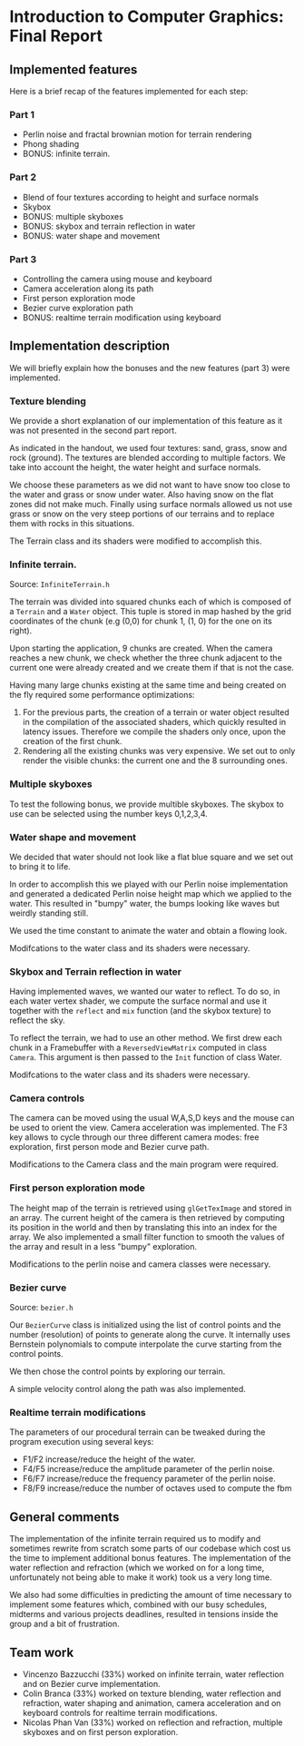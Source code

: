 # Introduction to Computer Graphics: Final Report

## Implemented features

Here is a brief recap of the features implemented for each step:

### Part 1

 - Perlin noise and fractal brownian motion for terrain rendering
 - Phong shading
 - BONUS: infinite terrain.

### Part 2

 - Blend of four textures according to height and surface normals
 - Skybox
 - BONUS: multiple skyboxes
 - BONUS: skybox and terrain reflection in water
 - BONUS: water shape and movement

### Part 3

 - Controlling the camera using mouse and keyboard
 - Camera acceleration along its path
 - First person exploration mode
 - Bezier curve exploration path
 - BONUS: realtime terrain modification using keyboard

## Implementation description

We will briefly explain how the bonuses and the new features (part 3) were implemented.

### Texture blending

We provide a short explanation of our implementation of this feature as it was not presented in the second part report.

As indicated in the handout, we used four textures: sand, grass, snow and rock (ground). The textures are blended according to
multiple factors. We take into account the height, the water height and surface normals.

We choose these parameters as we did not want to have snow too close to the water and grass or snow under water. Also
having snow on the flat zones did not make much. Finally using surface normals allowed us not use grass or snow on the
very steep portions of our terrains and to replace them with rocks in this situations.

The Terrain class and its shaders were modified to accomplish this.

### Infinite terrain.

Source: `InfiniteTerrain.h`

The terrain was divided into squared chunks each of which is composed of a `Terrain` and a `Water`
object. This tuple is stored in map hashed by the grid coordinates of the chunk (e.g (0,0) for chunk 1, (1, 0) for the one
on its right).

Upon starting the application, 9 chunks are created. When the camera reaches a new chunk, we check whether the three chunk
adjacent to the current one were already created and we create them if that is not the case.

Having many large chunks existing at the same time and being created on the fly required some performance optimizations:

 1. For the previous parts, the creation of a terrain or water object resulted in the compilation of the associated shaders,
 which quickly resulted in latency issues. Therefore we compile the shaders only once, upon the creation of the first
 chunk.
 2. Rendering all the existing chunks was very expensive. We set out to only render the visible chunks: the current one and
 the 8 surrounding ones.

### Multiple skyboxes

To test the following bonus, we provide multible skyboxes. The skybox to use can be selected using the number keys 0,1,2,3,4.

### Water shape and movement

We decided that water should not look like a flat blue square and we set out to bring it to life.

In order to accomplish this we played with our Perlin noise implementation and generated a dedicated Perlin noise height
map which we applied to the water. This resulted in "bumpy" water, the bumps looking like waves but weirdly standing still.

We used the time constant to animate the water and obtain a flowing look.

Modifcations to the water class and its shaders were necessary.

### Skybox and Terrain reflection in water

Having implemented waves, we wanted our water to reflect. To do so, in each water vertex shader, we compute the surface
normal and use it together with the `reflect` and `mix` function (and the skybox texture) to reflect the sky.

To reflect the terrain, we had to use an other method.
We first drew each chunk in a Framebuffer with a `ReversedViewMatrix` computed in class `Camera`. This argument is then passed to the `Init` function of class Water.


Modifcations to the water class and its shaders were necessary.

### Camera controls

The camera can be moved using the usual W,A,S,D keys and the mouse can be used to orient the view. Camera acceleration
was implemented. The F3 key allows to cycle through our three different camera modes: free exploration, first person mode
and Bezier curve path.

Modifications to the Camera class and the main program were required.

### First person exploration mode

The height map of the terrain is retrieved using `glGetTexImage` and stored in an array.
The current height of the camera is then retrieved by computing its position in the world
and then by translating this into an index for the array. We also implemented a small
filter function to smooth the values of the array and result in a less "bumpy" exploration.

Modifications to the perlin noise and camera classes were necessary.

### Bezier curve

Source: `bezier.h`

Our `BezierCurve` class is initialized using the list of control points and the number (resolution) of points to generate
along the curve. It internally uses Bernstein polynomials to compute interpolate the curve starting from the control points.

We then chose the control points by exploring our terrain.

A simple velocity control along the path was also implemented.

### Realtime terrain modifications

The parameters of our procedural terrain can be tweaked during the program execution using several keys:

 - F1/F2 increase/reduce the height of the water.
 - F4/F5 increase/reduce the amplitude parameter of the perlin noise.
 - F6/F7 increase/reduce the frequency parameter of the perlin noise.
 - F8/F9 increase/reduce the number of octaves used to compute the fbm

## General comments

The implementation of the infinite terrain required us to modify and sometimes rewrite from scratch some parts of our codebase
which cost us the time to implement additional bonus features. The implementation of the water reflection and refraction (which we
worked on for a long time, unfortunately not being able to make it work) took us a very long time.

We also had some difficulties in predicting the amount of time necessary to implement some features which, combined with our busy
schedules, midterms and various projects deadlines, resulted in tensions inside the group and a bit of frustration.

## Team work

 - Vincenzo Bazzucchi (33%) worked on infinite terrain, water reflection and on Bezier curve implementation.
 - Colin Branca (33%) worked on texture blending, water reflection and refraction, water shaping and animation, camera
 acceleration and on keyboard controls for realtime terrain modifications.
 - Nicolas Phan Van (33%) worked on reflection and refraction, multiple skyboxes and on first person exploration.
